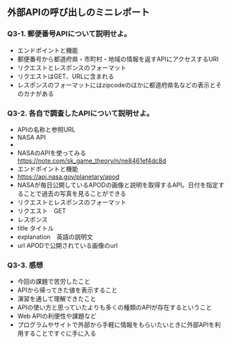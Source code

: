 ## 外部APIの呼び出しのミニレポート
### Q3-1. 郵便番号APIについて説明せよ。
* エンドポイントと機能
* 郵便番号から都道府県・市町村・地域の情報を返すAPIにアクセスするURI
* リクエストとレスポンスのフォーマット
* リクエストはGET、URLに含まれる
* レスポンスのフォーマットにはzipcodeのほかに都道府県名などの表示とそのカナがある
### Q3-2. 各自で調査したAPIについて説明せよ。
* APIの名称と参照URL
* NASA API
* 
* NASAのAPIを使ってみる  https://note.com/sk_game_theory/n/ne8461ef4dc8d
* エンドポイントと機能
* https://api.nasa.gov/planetary/apod
* NASAが毎日公開しているAPODの画像と説明を取得するAPI。日付を指定することで過去の写真を見ることができる
* リクエストとレスポンスのフォーマット
* リクエスト　GET
* レスポンス
* title タイトル
* explanation　英語の説明文
* url APODで公開されている画像のurl
### Q3-3. 感想
* 今回の課題で苦労したこと
* APIから帰ってきた値を表示すること
* 演習を通して理解できたこと
* APIの使い方と思っていたよりも多くの種類のAPIが存在するということ
* Web APIの利便性や課題など
* プログラムやサイトで外部から手軽に情報をもらいたいときに外部APIを利用することですぐに手に入る
